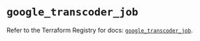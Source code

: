 # `google_transcoder_job`

Refer to the Terraform Registry for docs: [`google_transcoder_job`](https://registry.terraform.io/providers/hashicorp/google-beta/6.15.0/docs/resources/google_transcoder_job).
